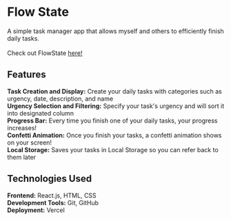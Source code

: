 # Flow State
A simple task manager app that allows myself and others to efficiently finish daily tasks.
<br /> <br />  Check out FlowState [here!](https://flashcard-quiz-zoheb-akhtars-projects.vercel.app/)

## Features
**Task Creation and Display:** Create your daily tasks with categories such as urgency, date, description, and name <br/>
**Urgency Selection and Filtering:** Specify your task's urgency and will sort it into designated column  <br/>
**Progress Bar:** Every time you finish one of your daily tasks, your progress increases!  <br/>
**Confetti Animation:** Once you finish your tasks, a confetti animation shows on your screen!  <br/>
**Local Storage:** Saves your tasks in Local Storage so you can refer back to them later

## Technologies Used
**Frontend:** React.js, HTML, CSS <br />
**Development Tools:** Git, GitHub <br />
**Deployment:** Vercel
